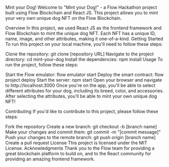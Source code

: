 Mint your Dog!
Welcome to "Mint your Dog!" - a Flow Hackathon project built using Flow Blockchain and React JS. This project allows you to mint your very own unique dog NFT on the Flow Blockchain.

Overview
In this project, we used React JS as the frontend framework and Flow Blockchain to mint the unique dog NFT. Each NFT has a unique ID, name, image, and other attributes, making it one-of-a-kind.
Getting Started
To run this project on your local machine, you'll need to follow these steps:

Clone the repository: git clone [repository URL]
Navigate to the project directory: cd mint-your-dog
Install the dependencies: npm install
Usage
To run the project, follow these steps:

Start the Flow emulator: flow emulator start
Deploy the smart contract: flow project deploy
Start the server: npm start
Open your browser and navigate to http://localhost:3000
Once you're on the app, you'll be able to select different attributes for your dog, including its breed, color, and accessories. After selecting the attributes, you'll be able to mint your own unique dog NFT!

Contributing
If you'd like to contribute to this project, please follow these steps:

Fork the repository
Create a new branch: git checkout -b [branch name]
Make your changes and commit them: git commit -m "[commit message]"
Push your changes to the remote branch: git push origin [branch name]
Create a pull request
License
This project is licensed under the MIT License.
Acknowledgments
Thank you to the Flow team for providing a great blockchain platform to build on, and to the React community for providing an amazing frontend framework.
